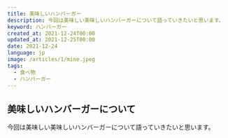 ```yaml
---
title: 美味しいハンバーガー
description: 今回は美味しい美味しいハンバーガーについて語っていきたいと思います。
keyword: ハンバーガー
created_at: 2021-12-24T00:00
updated_at: 2021-12-25T00:00
date: 2021-12-24
language: jp
image: /articles/1/mine.jpeg
tags:
  - 食べ物
  - ハンバーガー
---
```


## 美味しいハンバーガーについて

今回は美味しい美味しいハンバーガーについて語っていきたいと思います。
